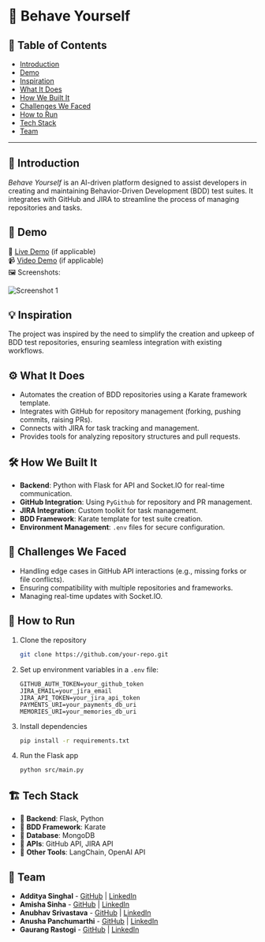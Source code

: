 # 🚀 Behave Yourself

## 📌 Table of Contents
- [Introduction](#introduction)
- [Demo](#demo)
- [Inspiration](#inspiration)
- [What It Does](#what-it-does)
- [How We Built It](#how-we-built-it)
- [Challenges We Faced](#challenges-we-faced)
- [How to Run](#how-to-run)
- [Tech Stack](#tech-stack)
- [Team](#team)

---

## 🎯 Introduction
*Behave Yourself* is an AI-driven platform designed to assist developers in creating and maintaining Behavior-Driven Development (BDD) test suites. It integrates with GitHub and JIRA to streamline the process of managing repositories and tasks.

## 🎥 Demo
🔗 [Live Demo](#) (if applicable)  
📹 [Video Demo](#) (if applicable)  
🖼️ Screenshots:

![Screenshot 1](link-to-image)

## 💡 Inspiration
The project was inspired by the need to simplify the creation and upkeep of BDD test repositories, ensuring seamless integration with existing workflows.

## ⚙️ What It Does
- Automates the creation of BDD repositories using a Karate framework template.
- Integrates with GitHub for repository management (forking, pushing commits, raising PRs).
- Connects with JIRA for task tracking and management.
- Provides tools for analyzing repository structures and pull requests.

## 🛠️ How We Built It
- **Backend**: Python with Flask for API and Socket.IO for real-time communication.
- **GitHub Integration**: Using `PyGithub` for repository and PR management.
- **JIRA Integration**: Custom toolkit for task management.
- **BDD Framework**: Karate template for test suite creation.
- **Environment Management**: `.env` files for secure configuration.

## 🚧 Challenges We Faced
- Handling edge cases in GitHub API interactions (e.g., missing forks or file conflicts).
- Ensuring compatibility with multiple repositories and frameworks.
- Managing real-time updates with Socket.IO.

## 🏃 How to Run
1. Clone the repository  
   ```sh
   git clone https://github.com/your-repo.git
   ```
2. Set up environment variables in a `.env` file:
   ```env
   GITHUB_AUTH_TOKEN=your_github_token
   JIRA_EMAIL=your_jira_email
   JIRA_API_TOKEN=your_jira_api_token
   PAYMENTS_URI=your_payments_db_uri
   MEMORIES_URI=your_memories_db_uri
   ```
3. Install dependencies  
   ```sh
   pip install -r requirements.txt
   ```
4. Run the Flask app  
   ```sh
   python src/main.py
   ```

## 🏗️ Tech Stack
- 🔹 **Backend**: Flask, Python
- 🔹 **BDD Framework**: Karate
- 🔹 **Database**: MongoDB
- 🔹 **APIs**: GitHub API, JIRA API
- 🔹 **Other Tools**: LangChain, OpenAI API

## 👥 Team
- **Additya Singhal** - [GitHub](https://github.com/UnknownAbyss) | [LinkedIn](https://www.linkedin.com/in/addityasinghal/)
- **Amisha Sinha** - [GitHub](https://github.com/Amisha-Sinha) | [LinkedIn](https://www.linkedin.com/in/amisha-sinha-202730240/)
- **Anubhav Srivastava** - [GitHub](https://github.com/Anubhav0611) | [LinkedIn](https://www.linkedin.com/in/ashrivastava1110/)
- **Anusha Panchumarthi** - [GitHub](https://github.com/Anusha-Panchumarthi) | [LinkedIn](https://www.linkedin.com/in/anusha-panchumarthi-bb161a229/)
- **Gaurang Rastogi** - [GitHub](https://github.com/GaurangRastogi) | [LinkedIn](https://www.linkedin.com/in/gaurangrastogi209/)
